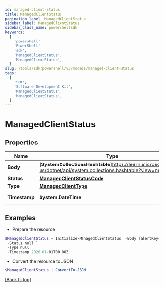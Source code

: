 ```yaml
---
id: managed-client-status
title: ManagedClientStatus
pagination_label: ManagedClientStatus
sidebar_label: ManagedClientStatus
sidebar_class_name: powershellsdk
keywords:
  [
    'powershell',
    'PowerShell',
    'sdk',
    'ManagedClientStatus',
    'ManagedClientStatus',
  ]
slug: /tools/sdk/powershell/v3/models/managed-client-status
tags:
  [
    'SDK',
    'Software Development Kit',
    'ManagedClientStatus',
    'ManagedClientStatus',
  ]
---
```


# ManagedClientStatus

## Properties

| Name | Type | Description | Notes |
| --- | --- | --- | --- |
| **Body** | [**SystemCollectionsHashtable**]https://learn.microsoft.com/en-us/dotnet/api/system.collections.hashtable?view=net-9.0 | ManagedClientStatus body information | [required] |
| **Status** | [**ManagedClientStatusCode**](managed-client-status-code) |  | [required] |
| **Type** | [**ManagedClientType**](managed-client-type) |  | [required] |
| **Timestamp** | **System.DateTime** | timestamp on the Client Status update | [required] |

## Examples

- Prepare the resource

```powershell
$ManagedClientStatus = Initialize-ManagedClientStatus  -Body {alertKey=, id=5678, clusterId=1234, ccg_etag=ccg_etag123xyz456, ccg_pin=NONE, cookbook_etag=20210420125956-20210511144538, hostname=megapod-useast1-secret-hostname.sailpoint.com, internal_ip=127.0.0.1, lastSeen=1620843964604, sinceSeen=14708, sinceSeenMillis=14708, localDev=false, stacktrace=, state=null, status=NORMAL, uuid=null, product=idn, va_version=null, platform_version=2, os_version=2345.3.1, os_type=flatcar, hypervisor=unknown} `
 -Status null `
 -Type null `
 -Timestamp 2020-01-01T00:00Z
```

- Convert the resource to JSON

```powershell
$ManagedClientStatus | ConvertTo-JSON
```

[[Back to top]](#)
